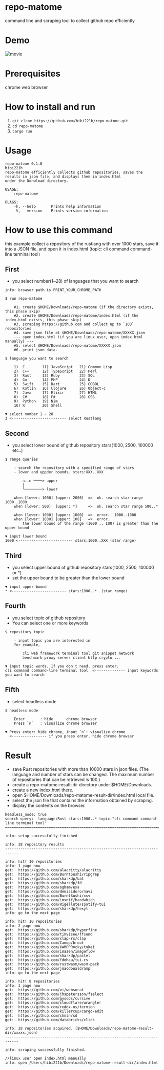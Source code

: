 # repo-matome
command line and scraping tool to collect github repo efficiently

# Demo

![movie](https://user-images.githubusercontent.com/29950288/81474529-00130f00-9241-11ea-8c56-c06153cc6d2b.gif)

# Prerequisites
chrome web browser

# How to install and run

1. `git clone https://github.com/hibi221b/repo-matome.git`
2. `cd repo-matome`
3. `cargo run`

# Usage

```console
repo-matome 0.1.0
hibi221b
repo-matome efficiently collects github repositories, saves the results in json file, and displays them in index.html
under the Donwload directory.

USAGE:
    repo-matome

FLAGS:
    -h, --help       Prints help information
    -V, --version    Prints version information

```

# How to use this command

this example collect a repository of the rustlang with over 1000 stars, save it into a JSON file, and open it in index.html
(topic: cli command command-line terminal tool)

## First

- you select number(1~28) of languages that you want to search

```console
info: browser path is PRINT_YOUR_CHROME_PATH

$ run repo-matome

    #1. create $HOME/Downloads/repo-matome (if the directory exists, this phase skip)
    #2. create $HOME/Downloads/repo-matome/index.html (if the index.html exists, this phase skip)
    #3. scraping https://github.com and collect up to `100` repositories
    #4. save json file at $HOME/Downloads/repo-matome/XXXXX.json
    --- open index.html (if you are linux user, open index.html manually) --- 
    #5. select $HOME/Downloads/repo-matome/XXXXX.json
    #6. print json data.

$ language you want to search

    1)  C        11) JavaScript   21) Common Lisp       
    2)  C++      12) TypeScript   22) Perl
    3)  Rust     13) Ruby         23) SQL
    4)  Go       14) PHP          24) D
    5)  Swift    15) Dart         25) COBOL
    6)  Kotlin   16) Clojure      26) Object-c
    7)  Java     17) Elixir       27) HTML
    8)  C#       18) F#           28) CSS
    9)  Python   19) Nim          
    10) R        20) Shell          

▼ select number 1 ~ 28
3 <------------------------- select Rustlang
```

## Second

- you select lower bound of github repository stars(1000, 2500, 100000 etc..)

```console
$ range queries

    - search the repository with a specified range of stars
    - lower and uppder bounds. stars:XXX..XXX

        n..n ────> upper
        |  
        └────────> lower

    when [lower: 1000] [upper: 2000]  =>  ok. search star range 1000..2000
    when [lower: 500]  [upper: *]     =>  ok. search star range 500..*

    when [lower: 1000] [upper: 1000]  =>  error.  1000..1000 
    when [lower: 1000] [upper: 100]   =>  error. 
        the lower bound of the range (1000 .. 100) is greater than the upper bound

▼ input lower bound
1000 <------------------------- stars:1000..XXX (star range)
```

## Third

- you select upper bound of github repository stars(1000, 2500, 100000 or *)
- set the upper bound to be greater than the lower bound

```console
▼ input upper bound
* <------------------------- stars:1000..*  (star range)
```

## Fourth

- you select topic of github repository
- You can select one or more keywords

```console
$ repository topic

    - input topic you are interested in
    for example, 

        cli web framework terminal tool git snippet network 
        benchmark proxy server client http crypto ...

▼ input topic words. If you don't need, press enter.
cli command command-line terminal tool  <-------------- input keywords you want to search
```

## Fifth

- select headless mode

```console
$ headless mode

    Enter       : hide      chrome browser
    Press `n`   : visualize chrome browser

▼ Press enter: hide chrome, input `n`: visualize chrome
  <---------------- if you press enter, hide chrome browser
```

# Result

- save Rust repositories with more than 10000 stars in json files. (The language and number of stars can be changed. The maximum number of repositories that can be retrieved is 100.)
- create a repo-matome-result-dir directory under $HOME/Downloads.
- create a new index.html there.
- open $HOME/Downloads/repo-matome-result-dir/index.html local file.
- select the json file that contains the information obtained by scraping.
- display the contents on the browser.

```console
headless_mode: true
search query:  language:Rust stars:1000..* topic:"cli command command-line terminal tool"
============================================================================

info: setup successfully finished

info: 28 repository results
----------------------------------------------------------------------------

info: hit! 10 repositories
info: 1 page now
get:  https://github.com/alacritty/alacritty
get:  https://github.com/BurntSushi/ripgrep
get:  https://github.com/sharkdp/bat
get:  https://github.com/sharkdp/fd
get:  https://github.com/ogham/exa
get:  https://github.com/denisidoro/navi
get:  https://github.com/BurntSushi/xsv
get:  https://github.com/imsnif/bandwhich
get:  https://github.com/Rigellute/spotify-tui
get:  https://github.com/sharkdp/hexyl
info: go to the next page

info: hit! 10 repositories
info: 2 page now
get:  https://github.com/sharkdp/hyperfine
get:  https://github.com/timvisee/ffsend
get:  https://github.com/clap-rs/clap
get:  https://github.com/Canop/broot
get:  https://github.com/XAMPPRocky/tokei
get:  https://github.com/imazen/imageflow
get:  https://github.com/sharkdp/pastel
get:  https://github.com/fdehau/tui-rs
get:  https://github.com/rustwasm/wasm-pack
get:  https://github.com/jmacdonald/amp
info: go to the next page

info: hit! 8 repositories
info: 3 page now
get:  https://github.com/vi/websocat
get:  https://github.com/jhspetersson/fselect
get:  https://github.com/gyscos/cursive
get:  https://github.com/cloudflare/wrangler
get:  https://github.com/redox-os/termion
get:  https://github.com/killercup/cargo-edit
get:  https://github.com/chmln/sd
get:  https://github.com/databricks/click

info: 28 repositories acquired. ($HOME/Downloads/repo-matome-result-dir/xxxxx.json)
----------------------------------------------------------------------------

info: scraping successfully finished.

//linux user open index.html manually
info: open /Users/hibi221b/Downloads/repo-matome-result-dir/index.html
```
